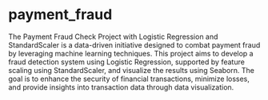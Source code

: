 # payment_fraud
The Payment Fraud Check Project with Logistic Regression and StandardScaler is a data-driven initiative designed to combat payment fraud by leveraging machine learning techniques. This project aims to develop a fraud detection system using Logistic Regression, supported by feature scaling using StandardScaler, and visualize the results using Seaborn. The goal is to enhance the security of financial transactions, minimize losses, and provide insights into transaction data through data visualization.
